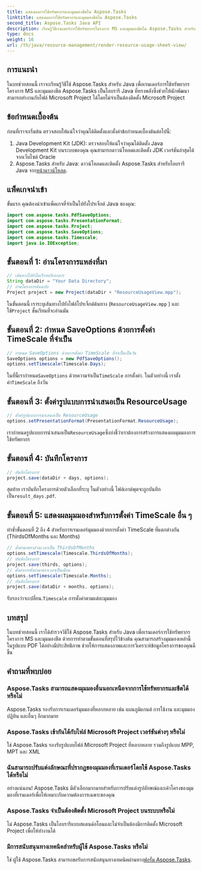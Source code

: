 ```yaml
---
title: แสดงผลการใช้ทรัพยากรและมุมมองชีตใน Aspose.Tasks
linktitle: แสดงผลการใช้ทรัพยากรและมุมมองชีตใน Aspose.Tasks
second_title: Aspose.Tasks Java API
description: เรียนรู้วิธีเรนเดอร์การใช้ทรัพยากรโครงการ MS และมุมมองชีตใน Aspose.Tasks สำหรับ Java ปฏิบัติตามคำแนะนำทีละขั้นตอนของเราเพื่อสร้างรายงาน PDF แบบละเอียดได้อย่างง่ายดาย
type: docs
weight: 16
url: /th/java/resource-management/render-resource-usage-sheet-view/
---
```

## การแนะนำ
ในบทช่วยสอนนี้ เราจะเรียนรู้วิธีใช้ Aspose.Tasks สำหรับ Java เพื่อเรนเดอร์การใช้ทรัพยากรโครงการ MS และมุมมองชีต Aspose.Tasks เป็นไลบรารี Java ที่ทรงพลังซึ่งช่วยให้นักพัฒนาสามารถทำงานกับไฟล์ Microsoft Project ได้โดยไม่จำเป็นต้องติดตั้ง Microsoft Project
## ข้อกำหนดเบื้องต้น
ก่อนที่เราจะเริ่มต้น ตรวจสอบให้แน่ใจว่าคุณได้ติดตั้งและตั้งค่าข้อกำหนดเบื้องต้นต่อไปนี้:
1. Java Development Kit (JDK): ตรวจสอบให้แน่ใจว่าคุณได้ติดตั้ง Java Development Kit บนระบบของคุณ คุณสามารถดาวน์โหลดและติดตั้ง JDK เวอร์ชันล่าสุดได้จากเว็บไซต์ Oracle
2.  Aspose.Tasks สำหรับ Java: ดาวน์โหลดและติดตั้ง Aspose.Tasks สำหรับไลบรารี Java จาก[หน้าดาวน์โหลด](https://releases.aspose.com/tasks/java/).

## แพ็คเกจนำเข้า
ขั้นแรก คุณต้องนำเข้าแพ็คเกจที่จำเป็นไปยังโปรเจ็กต์ Java ของคุณ:
```java
import com.aspose.tasks.PdfSaveOptions;
import com.aspose.tasks.PresentationFormat;
import com.aspose.tasks.Project;
import com.aspose.tasks.SaveOptions;
import com.aspose.tasks.Timescale;
import java.io.IOException;
```
## ขั้นตอนที่ 1: อ่านโครงการแหล่งที่มา
```java
// เส้นทางไปยังไดเร็กทอรีเอกสาร
String dataDir = "Your Data Directory";
// อ่านโครงการต้นฉบับ
Project project = new Project(dataDir + "ResourceUsageView.mpp");
```
ในขั้นตอนนี้ เราระบุเส้นทางไปยังไฟล์โปรเจ็กต์ต้นทาง (`ResourceUsageView.mpp` ) และใช้`Project` ชั้นเรียนที่จะอ่านมัน
## ขั้นตอนที่ 2: กำหนด SaveOptions ด้วยการตั้งค่า TimeScale ที่จำเป็น
```java
// กำหนด SaveOptions ด้วยการตั้งค่า TimeScale ที่จำเป็นเป็นวัน
SaveOptions options = new PdfSaveOptions();
options.setTimescale(Timescale.Days);
```
 ในที่นี้เรากำหนด`SaveOptions` ด้วยความจำเป็น`TimeScale` การตั้งค่า. ในตัวอย่างนี้ เราตั้งค่า`TimeScale` ถึงวัน
## ขั้นตอนที่ 3: ตั้งค่ารูปแบบการนำเสนอเป็น ResourceUsage
```java
// ตั้งค่ารูปแบบการนำเสนอเป็น ResourceUsage
options.setPresentationFormat(PresentationFormat.ResourceUsage);
```
 เรากำหนดรูปแบบการนำเสนอเป็น`ResourceUsage`ซึ่งบ่งชี้ว่าเราต้องการสร้างการแสดงผลมุมมองการใช้ทรัพยากร
## ขั้นตอนที่ 4: บันทึกโครงการ
```java
// บันทึกโครงการ
project.save(dataDir + days, options);
```
สุดท้าย เราบันทึกโครงการด้วยตัวเลือกที่ระบุ ในตัวอย่างนี้ ไฟล์เอาต์พุตจะถูกบันทึกเป็น`result_days.pdf`.
## ขั้นตอนที่ 5: แสดงผลมุมมองสำหรับการตั้งค่า TimeScale อื่น ๆ
ทำซ้ำขั้นตอนที่ 2 ถึง 4 สำหรับการเรนเดอร์มุมมองด้วยการตั้งค่า TimeScale ที่แตกต่างกัน (ThirdsOfMonths และ Months)
```java
// ตั้งค่ามาตราส่วนเวลาเป็น ThirdsOfMonths
options.setTimescale(Timescale.ThirdsOfMonths);
// บันทึกโครงการ
project.save(thirds, options);
// ตั้งค่าการตั้งค่ามาตราเวลาเป็นเดือน
options.setTimescale(Timescale.Months);
// บันทึกโครงการ
project.save(dataDir + months, options);
```
 รับรองว่าจะเปลี่ยน.`Timescale` การตั้งค่าตามแต่ละมุมมอง

## บทสรุป
ในบทช่วยสอนนี้ เราได้สำรวจวิธีใช้ Aspose.Tasks สำหรับ Java เพื่อเรนเดอร์การใช้ทรัพยากรโครงการ MS และมุมมองชีต ด้วยการทำตามขั้นตอนที่สรุปไว้ข้างต้น คุณสามารถสร้างมุมมองเหล่านี้ในรูปแบบ PDF ได้อย่างมีประสิทธิภาพ ช่วยให้การแสดงภาพและการวิเคราะห์ข้อมูลโครงการของคุณดีขึ้น
## คำถามที่พบบ่อย
### Aspose.Tasks สามารถแสดงมุมมองอื่นนอกเหนือจากการใช้ทรัพยากรและชีตได้หรือไม่
Aspose.Tasks รองรับการเรนเดอร์มุมมองที่หลากหลาย เช่น แผนภูมิแกนต์ การใช้งาน และมุมมองปฏิทิน และอื่นๆ อีกมากมาย
### Aspose.Tasks เข้ากันได้กับไฟล์ Microsoft Project เวอร์ชันต่างๆ หรือไม่
ใช่ Aspose.Tasks รองรับรูปแบบไฟล์ Microsoft Project ที่หลากหลาย รวมถึงรูปแบบ MPP, MPT และ XML
### ฉันสามารถปรับแต่งลักษณะที่ปรากฏของมุมมองที่เรนเดอร์โดยใช้ Aspose.Tasks ได้หรือไม่
อย่างแน่นอน! Aspose.Tasks มีตัวเลือกมากมายสำหรับการปรับแต่งรูปลักษณ์และเค้าโครงของมุมมองที่เรนเดอร์เพื่อให้เหมาะกับความต้องการเฉพาะของคุณ
### Aspose.Tasks จำเป็นต้องติดตั้ง Microsoft Project บนระบบหรือไม่
ไม่ Aspose.Tasks เป็นไลบรารีแบบสแตนด์อโลนและไม่จำเป็นต้องมีการติดตั้ง Microsoft Project เพื่อให้ทำงานได้
### มีการสนับสนุนทางเทคนิคสำหรับผู้ใช้ Aspose.Tasks หรือไม่
 ใช่ ผู้ใช้ Aspose.Tasks สามารถขอรับการสนับสนุนทางเทคนิคผ่านทาง[ฟอรั่ม Aspose.Tasks](https://forum.aspose.com/c/tasks/15).